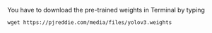 You have to download the pre-trained weights in Terminal by typing
```
wget https://pjreddie.com/media/files/yolov3.weights
```